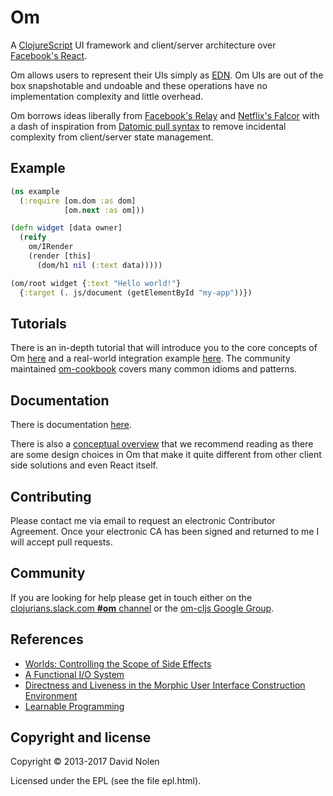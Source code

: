 # Om

A [ClojureScript](http://github.com/clojure/clojurescript) UI framework and
client/server architecture over [Facebook's
React](http://facebook.github.io/react/).

Om allows users to represent their UIs simply as
[EDN](http://github.com/edn-format/edn). Om UIs are out of the box snapshotable
and undoable and these operations have no implementation complexity and little
overhead.

Om borrows ideas liberally from [Facebook's
Relay](https://facebook.github.io/relay/) and [Netflix's
Falcor](http://netflix.github.io/falcor/) with a dash of inspiration from
[Datomic pull syntax](http://docs.datomic.com/pull.html) to remove incidental
complexity from client/server state management.

## Example

```clojure
(ns example
  (:require [om.dom :as dom]
            [om.next :as om]))

(defn widget [data owner]
  (reify
    om/IRender
    (render [this]
      (dom/h1 nil (:text data)))))

(om/root widget {:text "Hello world!"}
  {:target (. js/document (getElementById "my-app"))})
```

## Tutorials

There is an in-depth tutorial that will introduce you to the core
concepts of Om
[here](http://github.com/swannodette/om/wiki/Basic-Tutorial) and a
real-world integration example
[here](http://github.com/swannodette/om/wiki/Intermediate-Tutorial). The
community maintained [om-cookbook](https://github.com/omcljs/om-cookbook)
covers many common idioms and patterns.

## Documentation

There is documentation [here](http://github.com/swannodette/om/wiki/Documentation).

There is also a
[conceptual overview](http://github.com/swannodette/om/wiki/Conceptual-overview)
that we recommend reading as there are some design choices in Om that
make it quite different from other client side solutions and even
React itself.

## Contributing

Please contact me via email to request an electronic Contributor
Agreement. Once your electronic CA has been signed and returned to me
I will accept pull requests.

## Community

If you are looking for help please get in touch either on the 
[clojurians.slack.com **#om** channel](http://clojurians.net) or the 
[om-cljs Google Group](https://groups.google.com/d/forum/om-cljs).  

## References

* [Worlds: Controlling the Scope of Side Effects](http://www.vpri.org/pdf/tr2011001_final_worlds.pdf)
* [A Functional I/O System](http://www.ccs.neu.edu/racket/pubs/icfp09-fffk.pdf)
* [Directness and Liveness in the Morphic User Interface Construction Environment](http://citeseerx.ist.psu.edu/viewdoc/download?doi=10.1.1.103.600&rep=rep1&type=pdf)
* [Learnable Programming](http://worrydream.com/LearnableProgramming/)

## Copyright and license

Copyright © 2013-2017 David Nolen

Licensed under the EPL (see the file epl.html).
